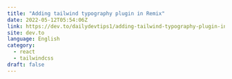 ```yaml
---
title: "Adding tailwind typography plugin in Remix"
date: 2022-05-12T05:54:06Z
link: https://dev.to/dailydevtips1/adding-tailwind-typography-plugin-in-remix-4g4g?utm_medium=RSS&utm_source=news.12bit.vn
site: dev.to
language: English
category:
  - react
  - tailwindcss
draft: false
---
```

